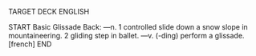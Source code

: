 TARGET DECK
ENGLISH

START
Basic
Glissade
Back: —n. 1 controlled slide down a snow slope in mountaineering. 2 gliding step in ballet. —v. (-ding) perform a glissade. [french]
END
